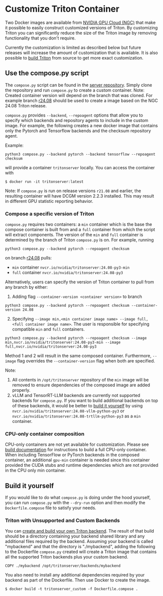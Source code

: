 <!--
# Copyright (c) 2020-2024, NVIDIA CORPORATION & AFFILIATES. All rights reserved.
#
# Redistribution and use in source and binary forms, with or without
# modification, are permitted provided that the following conditions
# are met:
#  * Redistributions of source code must retain the above copyright
#    notice, this list of conditions and the following disclaimer.
#  * Redistributions in binary form must reproduce the above copyright
#    notice, this list of conditions and the following disclaimer in the
#    documentation and/or other materials provided with the distribution.
#  * Neither the name of NVIDIA CORPORATION nor the names of its
#    contributors may be used to endorse or promote products derived
#    from this software without specific prior written permission.
#
# THIS SOFTWARE IS PROVIDED BY THE COPYRIGHT HOLDERS ``AS IS'' AND ANY
# EXPRESS OR IMPLIED WARRANTIES, INCLUDING, BUT NOT LIMITED TO, THE
# IMPLIED WARRANTIES OF MERCHANTABILITY AND FITNESS FOR A PARTICULAR
# PURPOSE ARE DISCLAIMED.  IN NO EVENT SHALL THE COPYRIGHT OWNER OR
# CONTRIBUTORS BE LIABLE FOR ANY DIRECT, INDIRECT, INCIDENTAL, SPECIAL,
# EXEMPLARY, OR CONSEQUENTIAL DAMAGES (INCLUDING, BUT NOT LIMITED TO,
# PROCUREMENT OF SUBSTITUTE GOODS OR SERVICES; LOSS OF USE, DATA, OR
# PROFITS; OR BUSINESS INTERRUPTION) HOWEVER CAUSED AND ON ANY THEORY
# OF LIABILITY, WHETHER IN CONTRACT, STRICT LIABILITY, OR TORT
# (INCLUDING NEGLIGENCE OR OTHERWISE) ARISING IN ANY WAY OUT OF THE USE
# OF THIS SOFTWARE, EVEN IF ADVISED OF THE POSSIBILITY OF SUCH DAMAGE.
-->

# Customize Triton Container

Two Docker images are available from [NVIDIA GPU Cloud
(NGC)](https://ngc.nvidia.com) that make it possible to easily
construct customized versions of Triton. By customizing Triton you can
significantly reduce the size of the Triton image by removing
functionality that you don't require.

Currently the customization is limited as described below but future
releases will increase the amount of customization that is available.
It is also possible to [build Triton](build.md#building-triton)
from source to get more exact customization.

## Use the compose.py script

The `compose.py` script can be found in the
[server repository](https://github.com/triton-inference-server/server).
Simply clone the repository and run `compose.py` to create a custom container.
Note: Created container version will depend on the branch that was cloned.
For example branch
 [r24.08](https://github.com/triton-inference-server/server/tree/r24.08)
should be used to create a image based on the NGC 24.08 Triton release.

`compose.py` provides `--backend`, `--repoagent` options that allow you to
specify which backends and repository agents to include in the custom image.
For example, the following creates a new docker image that
contains only the Pytorch and Tensorflow backends and the checksum
repository agent.

Example:
```
python3 compose.py --backend pytorch --backend tensorflow --repoagent checksum
```
will provide a container `tritonserver` locally. You can access the container
with
```
$ docker run -it tritonserver:latest
```

Note: If `compose.py` is run on release versions `r21.08` and earlier,
the resulting container will have DCGM version 2.2.3 installed.
This may result in different GPU statistic reporting behavior.

### Compose a specific version of Triton

`compose.py` requires two containers: a `min` container which is the
base the compose container is built from and a `full` container from which the
script will extract components. The version of the `min` and `full` container
is determined by the branch of Triton `compose.py` is on.
For example, running
```
python3 compose.py --backend pytorch --repoagent checksum
```
on branch [r24.08](https://github.com/triton-inference-server/server/tree/r24.08) pulls:
- `min` container `nvcr.io/nvidia/tritonserver:24.08-py3-min`
- `full` container `nvcr.io/nvidia/tritonserver:24.08-py3`

Alternatively, users can specify the version of Triton container to pull from
any branch by either:
1. Adding flag `--container-version <container version>` to branch
```
python3 compose.py --backend pytorch --repoagent checksum --container-version 24.08
```
2. Specifying `--image min,<min container image name> --image full,<full container image name>`.
   The user is responsible for specifying compatible `min` and `full` containers.
```
python3 compose.py --backend pytorch --repoagent checksum --image min,nvcr.io/nvidia/tritonserver:24.08-py3-min --image full,nvcr.io/nvidia/tritonserver:24.08-py3
```
Method 1 and 2 will result in the same composed container. Furthermore,
`--image` flag overrides the `--container-version` flag when both are specified.

Note:
1. All contents in `/opt/tritonserver` repository of the `min` image will be
 removed to ensure dependencies of the composed image are added properly.
2. vLLM and TensorRT-LLM backends are currently not supported backends for
`compose.py`. If you want to build additional backends on top of these backends,
it would be better to [build it yourself](#build-it-yourself) by using
`nvcr.io/nvidia/tritonserver:24.08-vllm-python-py3` or
`nvcr.io/nvidia/tritonserver:24.08-trtllm-python-py3` as a `min` container.


### CPU-only container composition

CPU-only containers are not yet available for customization. Please see
 [build documentation](build.md) for instructions to build a full CPU-only
 container. When including TensorFlow or PyTorch backends in the composed
 container, an additional `gpu-min` container is needed
since this container provided the CUDA stubs and runtime dependencies which are
not provided in the CPU only min container.

## Build it yourself

If you would like to do what `compose.py` is doing under the hood yourself, you
 can run `compose.py` with the `--dry-run` option and then modify the
 `Dockerfile.compose` file to satisfy your needs.


### Triton with Unsupported and Custom Backends

You can [create and build your own Triton
backend](https://github.com/triton-inference-server/backend).  The
result of that build should be a directory containing your backend
shared library and any additional files required by the
backend. Assuming your backend is called "mybackend" and that the
directory is "./mybackend", adding the following to the Dockerfile `compose.py`
created will create a Triton image that contains all the supported Triton
backends plus your custom backend.

```
COPY ./mybackend /opt/tritonserver/backends/mybackend
```

You also need to install any additional dependencies required by your
backend as part of the Dockerfile. Then use Docker to create the
image.

```
$ docker build -t tritonserver_custom -f Dockerfile.compose .
```
